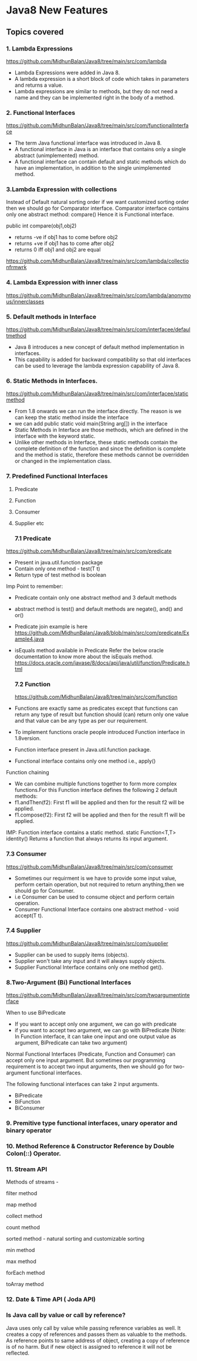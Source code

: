 # Java8 New Features

## Topics covered

### 1. Lambda Expressions

https://github.com/MidhunBalan/Java8/tree/main/src/com/lambda

* Lambda Expressions were added in Java 8. 
* A lambda expression is a short block of code which takes in parameters and returns a value. 
* Lambda expressions are similar to methods, but they do not need a name and they can be implemented right in the body of a method.

### 2. Functional Interfaces

https://github.com/MidhunBalan/Java8/tree/main/src/com/functionalInterface

* The term Java functional interface was introduced in Java 8. 
* A functional interface in Java is an interface that contains only a single abstract (unimplemented) method. 
* A functional interface can contain default and static methods which do have an implementation, in addition to the single unimplemented method.

### 3.Lambda Expression with collections

Instead of Default natural sorting order if we want customized sorting order then we should go for Comparator interface.
Comparator interface contains only one abstract method: compare() Hence it is Functional interface.

public int compare(obj1,obj2)
- returns -ve if obj1 has to come before obj2 
- returns +ve if obj1 has to come after obj2 
- returns 0 iff obj1 and obj2 are equal

https://github.com/MidhunBalan/Java8/tree/main/src/com/lambda/collectionfrmwrk

### 4. Lambda Expression with inner class
https://github.com/MidhunBalan/Java8/tree/main/src/com/lambda/anonymous/innerclasses

### 5. Default methods in Interface
https://github.com/MidhunBalan/Java8/tree/main/src/com/interfacee/defaultmethod

* Java 8 introduces a new concept of default method implementation in interfaces. 
* This capability is added for backward compatibility so that old interfaces can be used to leverage the lambda expression capability of Java 8.

### 6. Static Methods in Interfaces.
https://github.com/MidhunBalan/Java8/tree/main/src/com/interfacee/staticmethod

* From 1.8 onwards we can run the interface directly. The reason is we can keep the static method inside the interface
* we can add public static void main(String arg[]) in the interface
* Static Methods in Interface are those methods, which are defined in the interface with the keyword static. 
* Unlike other methods in Interface, these static methods contain the complete definition of the function and since the definition is complete and the method is static, therefore these methods cannot be overridden or changed in the implementation class.

### 7. Predefined Functional Interfaces
1. Predicate
2. Function
3. Consumer
4. Supplier
etc

    ### 7.1 Predicate
    
https://github.com/MidhunBalan/Java8/tree/main/src/com/predicate

* Present in java.util.function package
* Contain only one method - test(T t)
* Return type of test method is boolean

Imp Point to remember:
* Predicate contain only one abstract method and 3 default methods
* abstract method is test() and default methods are negate(), and() and or()
* Predicate join example is here
https://github.com/MidhunBalan/Java8/blob/main/src/com/predicate/Example4.java
* isEquals method available in Predicate
Refer the below oracle documentation to know more about the isEquals method. 
https://docs.oracle.com/javase/8/docs/api/java/util/function/Predicate.html

  ### 7.2 Function
  https://github.com/MidhunBalan/Java8/tree/main/src/com/function
* Functions are exactly same as predicates except that functions can return any type of result but function should (can) return only one value and that value can be any type as per our requirement.
* To implement functions oracle people introduced Function interface in 1.8version.
* Function interface present in Java.util.function package.
* Functional interface contains only one method i.e., apply()

Function chaining
* We can combine multiple functions together to form more complex functions.For this Function interface defines the following 2 default methods:
* f1.andThen(f2): First f1 will be applied and then for the result f2 will be applied.
* f1.compose(f2): First f2 will be applied and then for the result f1 will be applied.

IMP: 
Function interface contains a static method. static <T> Function<T,T> identity()
Returns a function that always returns its input argument.

  ### 7.3 Consumer
  https://github.com/MidhunBalan/Java8/tree/main/src/com/consumer
  
  * Sometimes our requirment is we have to provide some input value, perform certain operation, but not required to return anything,then we should go for Consumer.
  * i.e Consumer can be used to consume object and perform certain operation.
  * Consumer Functional Interface contains one abstract method - void accept(T t).

  ### 7.4 Supplier
  https://github.com/MidhunBalan/Java8/tree/main/src/com/supplier
  * Supplier can be used to supply items (objects).
  * Supplier won't take any input and it will always supply objects. 
  * Supplier Functional Interface contains only one method get().


### 8.Two-Argument (Bi) Functional Interfaces
https://github.com/MidhunBalan/Java8/tree/main/src/com/twoargumentinterface

When to use BiPredicate
* If you want to accept only one argument, we can go with predicate
* if you want to accept two argument, we can go with BiPredicate
(Note: In Function interface, it can take one input and one output value as argument, BiPredicate can take two argument)

Normal Functional Interfaces (Predicate, Function and Consumer) can accept only one input argument. But sometimes our programming requirement is to accept two input arguments, then we should go for two-argument functional interfaces.

The following functional interfaces can take 2 input arguments.
* BiPredicate
* BiFunction
* BiConsumer

### 9. Premitive type functional interfaces, unary operator and binary operator


### 10. Method Reference & Constructor Reference by Double Colon(::) Operator.

### 11. Stream API

Methods of streams -

filter method

map method

collect method

count method

sorted method - natural sorting and customizable sorting

min method

max method

forEach method

toArray method

### 12. Date & Time API ( Joda API)

### Is Java call by value or call by reference?

Java uses only call by value while passing reference variables as well. It creates a copy of references and passes them as valuable to the methods. As reference points to same address of object, creating a copy of reference is of no harm. But if new object is assigned to reference it will not be reflected.

